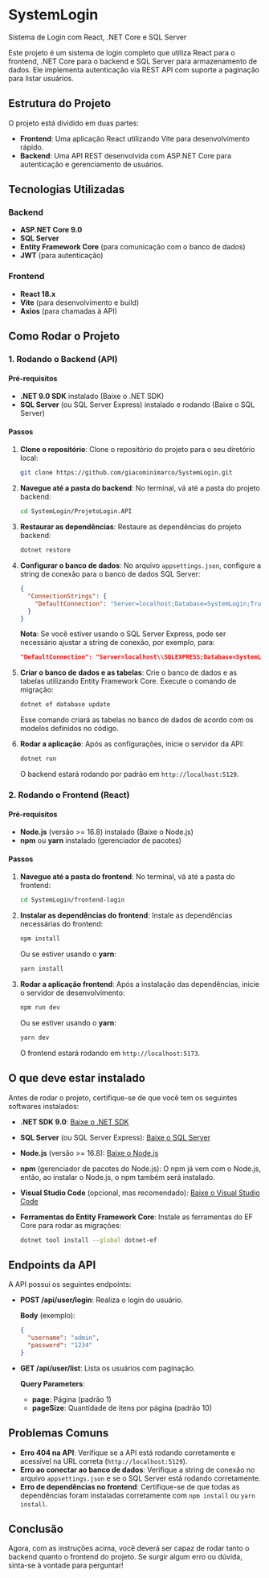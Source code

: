# SystemLogin
Sistema de Login com React, .NET Core e SQL Server

Este projeto é um sistema de login completo que utiliza React para o frontend, .NET Core para o backend e SQL Server para armazenamento de dados. Ele implementa autenticação via REST API com suporte a paginação para listar usuários.

## Estrutura do Projeto

O projeto está dividido em duas partes:

- **Frontend**: Uma aplicação React utilizando Vite para desenvolvimento rápido.
- **Backend**: Uma API REST desenvolvida com ASP.NET Core para autenticação e gerenciamento de usuários.

## Tecnologias Utilizadas

### Backend
- **ASP.NET Core 9.0**
- **SQL Server**
- **Entity Framework Core** (para comunicação com o banco de dados)
- **JWT** (para autenticação)

### Frontend
- **React 18.x**
- **Vite** (para desenvolvimento e build)
- **Axios** (para chamadas à API)

## Como Rodar o Projeto

### 1. Rodando o Backend (API)

#### Pré-requisitos
- **.NET 9.0 SDK** instalado (Baixe o .NET SDK)
- **SQL Server** (ou SQL Server Express) instalado e rodando (Baixe o SQL Server)

#### Passos

1. **Clone o repositório**: Clone o repositório do projeto para o seu diretório local:

    ```bash
    git clone https://github.com/giacominimarco/SystemLogin.git
    ```

2. **Navegue até a pasta do backend**: No terminal, vá até a pasta do projeto backend:

    ```bash
    cd SystemLogin/ProjetoLogin.API
    ```

3. **Restaurar as dependências**: Restaure as dependências do projeto backend:

    ```bash
    dotnet restore
    ```

4. **Configurar o banco de dados**: No arquivo `appsettings.json`, configure a string de conexão para o banco de dados SQL Server:

    ```json
    {
      "ConnectionStrings": {
        "DefaultConnection": "Server=localhost;Database=SystemLogin;Trusted_Connection=True;"
      }
    }
    ```

    **Nota**: Se você estiver usando o SQL Server Express, pode ser necessário ajustar a string de conexão, por exemplo, para:

    ```json
    "DefaultConnection": "Server=localhost\\SQLEXPRESS;Database=SystemLogin;Trusted_Connection=True;"
    ```

5. **Criar o banco de dados e as tabelas**: Crie o banco de dados e as tabelas utilizando Entity Framework Core. Execute o comando de migração:

    ```bash
    dotnet ef database update
    ```

    Esse comando criará as tabelas no banco de dados de acordo com os modelos definidos no código.

6. **Rodar a aplicação**: Após as configurações, inicie o servidor da API:

    ```bash
    dotnet run
    ```

    O backend estará rodando por padrão em `http://localhost:5129`.

### 2. Rodando o Frontend (React)

#### Pré-requisitos
- **Node.js** (versão >= 16.8) instalado (Baixe o Node.js)
- **npm** ou **yarn** instalado (gerenciador de pacotes)

#### Passos

1. **Navegue até a pasta do frontend**: No terminal, vá até a pasta do frontend:

    ```bash
    cd SystemLogin/frontend-login
    ```

2. **Instalar as dependências do frontend**: Instale as dependências necessárias do frontend:

    ```bash
    npm install
    ```

    Ou se estiver usando o **yarn**:

    ```bash
    yarn install
    ```

3. **Rodar a aplicação frontend**: Após a instalação das dependências, inicie o servidor de desenvolvimento:

    ```bash
    npm run dev
    ```

    Ou se estiver usando o **yarn**:

    ```bash
    yarn dev
    ```

    O frontend estará rodando em `http://localhost:5173`.

## O que deve estar instalado

Antes de rodar o projeto, certifique-se de que você tem os seguintes softwares instalados:

- **.NET SDK 9.0**: [Baixe o .NET SDK](https://dotnet.microsoft.com/download)
- **SQL Server** (ou SQL Server Express): [Baixe o SQL Server](https://www.microsoft.com/pt-br/sql-server/sql-server-downloads)
- **Node.js** (versão >= 16.8): [Baixe o Node.js](https://nodejs.org/en/download/)
- **npm** (gerenciador de pacotes do Node.js): O npm já vem com o Node.js, então, ao instalar o Node.js, o npm também será instalado.
- **Visual Studio Code** (opcional, mas recomendado): [Baixe o Visual Studio Code](https://code.visualstudio.com/)
- **Ferramentas do Entity Framework Core**: Instale as ferramentas do EF Core para rodar as migrações:

    ```bash
    dotnet tool install --global dotnet-ef
    ```

## Endpoints da API

A API possui os seguintes endpoints:

- **POST /api/user/login**: Realiza o login do usuário.

    **Body** (exemplo):

    ```json
    {
      "username": "admin",
      "password": "1234"
    }
    ```

- **GET /api/user/list**: Lista os usuários com paginação.

    **Query Parameters**:
    - **page**: Página (padrão 1)
    - **pageSize**: Quantidade de itens por página (padrão 10)

## Problemas Comuns

- **Erro 404 na API**: Verifique se a API está rodando corretamente e acessível na URL correta (`http://localhost:5129`).
- **Erro ao conectar ao banco de dados**: Verifique a string de conexão no arquivo `appsettings.json` e se o SQL Server está rodando corretamente.
- **Erro de dependências no frontend**: Certifique-se de que todas as dependências foram instaladas corretamente com `npm install` ou `yarn install`.

## Conclusão

Agora, com as instruções acima, você deverá ser capaz de rodar tanto o backend quanto o frontend do projeto. Se surgir algum erro ou dúvida, sinta-se à vontade para perguntar!
